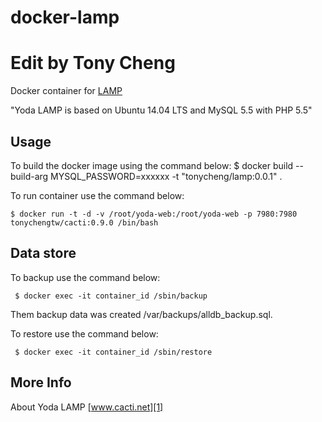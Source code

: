 # docker-lamp
# Edit by Tony Cheng

Docker container for [LAMP][1]

"Yoda LAMP is based on Ubuntu 14.04 LTS and MySQL 5.5 with PHP 5.5"

## Usage
To build the docker image using the command below:
    $ docker build --build-arg MYSQL_PASSWORD=xxxxxx -t "tonycheng/lamp:0.0.1" .

To run container use the command below:

    $ docker run -t -d -v /root/yoda-web:/root/yoda-web -p 7980:7980 tonychengtw/cacti:0.9.0 /bin/bash

## Data store
To backup use the command below:

     $ docker exec -it container_id /sbin/backup

Them backup data was created /var/backups/alldb_backup.sql.

To restore use the command below:

     $ docker exec -it container_id /sbin/restore

## More Info

About Yoda LAMP [www.cacti.net][1]

[1]:http://www.strongniche.com.tw
[2]:https://www.docker.com
[4]:http://docs.docker.com
[5]:https://github.com/TonyChengtw
